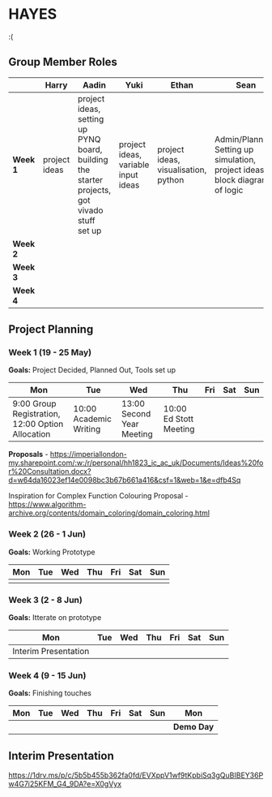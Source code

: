 # HAYES

:(

## Group Member Roles

| | Harry | Aadin | Yuki | Ethan | Sean |
| --- | --- | --- | --- | --- | --- |
| **Week 1** | project ideas | project ideas, setting up PYNQ board, building the starter projects, got vivado stuff set up | project ideas, variable input ideas | project ideas, visualisation, python | Admin/Planning, Setting up simulation, project ideas, block diagram of logic |
| **Week 2** | | | | | |
| **Week 3** | | | | | |
| **Week 4** | | | | | |

## Project Planning

### Week 1 (19 - 25 May)

**Goals:** Project Decided, Planned Out, Tools set up

| Mon | Tue | Wed | Thu | Fri | Sat | Sun |
| --- | --- | --- | --- | --- | --- | --- |
| 9:00 Group Registration, 12:00 Option Allocation | 10:00 Academic Writing | 13:00 Second Year Meeting | 10:00 Ed Stott Meeting | | | |

**Proposals** - https://imperiallondon-my.sharepoint.com/:w:/r/personal/hh1823_ic_ac_uk/Documents/Ideas%20for%20Consultation.docx?d=w64da16023ef14e0098bc3b67b661a416&csf=1&web=1&e=dfb4Sq

Inspiration for Complex Function Colouring Proposal - https://www.algorithm-archive.org/contents/domain_coloring/domain_coloring.html

### Week 2 (26 - 1 Jun)

**Goals:** Working Prototype

| Mon | Tue | Wed | Thu | Fri | Sat | Sun |
| --- | --- | --- | --- | --- | --- | --- |
| | | | | | | |

### Week 3 (2 - 8 Jun)

**Goals:** Itterate on prototype

| Mon | Tue | Wed | Thu | Fri | Sat | Sun |
| --- | --- | --- | --- | --- | --- | --- |
| Interim Presentation  | | | | | | |

### Week 4 (9 - 15 Jun)

**Goals:** Finishing touches

| Mon | Tue | Wed | Thu | Fri | Sat | Sun | Mon |
| --- | --- | --- | --- | --- | --- | --- | --- |
|  | | | | | | | **Demo Day** |

## Interim Presentation

https://1drv.ms/p/c/5b5b455b362fa0fd/EVXppV1wf9tKpbiSq3gQuBIBEY36Pw4G7i25KFM_G4_9DA?e=X0gVyx

